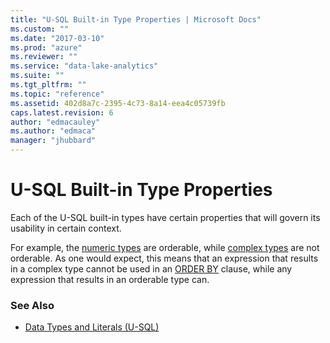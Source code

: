 ```yaml
---
title: "U-SQL Built-in Type Properties | Microsoft Docs"
ms.custom: ""
ms.date: "2017-03-10"
ms.prod: "azure"
ms.reviewer: ""
ms.service: "data-lake-analytics"
ms.suite: ""
ms.tgt_pltfrm: ""
ms.topic: "reference"
ms.assetid: 402d8a7c-2395-4c73-8a14-eea4c05739fb
caps.latest.revision: 6
author: "edmacauley"
ms.author: "edmaca"
manager: "jhubbard"
---
```

# U-SQL Built-in Type Properties
Each of the U-SQL built-in types have certain properties that will govern its usability in certain context.  
  
For example, the [numeric types](../u-sql/numeric-types-and-literals.md) are orderable, while [complex types](../u-sql/complex-built-in-u-sql-types.md) are not orderable. As one would expect, this means that an expression that results in a complex type cannot be used in an [ORDER BY](../u-sql/order-by-and-offset-fetch-clause-u-sql.md) clause, while any expression that results in an orderable type can.  
  
### See Also
* [Data Types and Literals (U-SQL)](../u-sql/data-types-and-literals-u-sql.md) 
